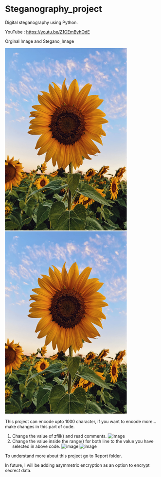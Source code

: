 # Steganography_project
Digital steganography using Python.

YouTube : https://youtu.be/Z1OEmByhOdE 

Orginal Image and Stegano_Image

<p float="left">
  <img src="/Example_IMG/sunFlower.png" width="400" height="600" />
  <img src="/Example_IMG/result.png" width="400" height="600" /> 
</p>

This project can encode upto 1000 character, if you want to encode more... make changes in this part of code.
1. Change the value of zfill() and read comments.
![image](https://user-images.githubusercontent.com/60108793/118395952-c56d5f00-b66a-11eb-807e-ff24d92f67ae.png)
2. Change the value inside the range() for both line to the value you have selected in above code. 
![image](https://user-images.githubusercontent.com/60108793/118395994-02d1ec80-b66b-11eb-9b7e-2799cf8cbd81.png)
![image](https://user-images.githubusercontent.com/60108793/118396007-154c2600-b66b-11eb-9434-54ff5dc142c9.png)

To understand more about this project go to Report folder. 

In future, I will be adding asymmetric encryption as an option to encrypt secrect data. 

